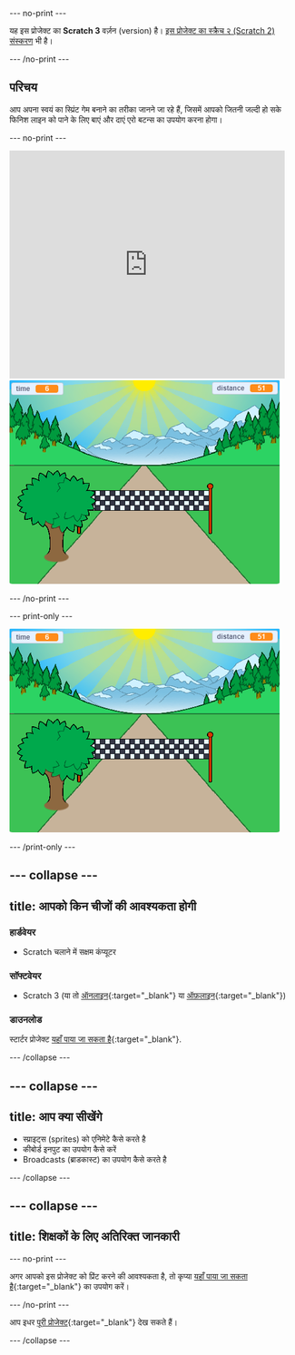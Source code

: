 --- no-print ---

यह इस प्रोजेक्ट का **Scratch 3** वर्ज़न (version) है। [इस प्रोजेक्ट का स्क्रैच २ (Scratch 2) संस्करण](https://projects.raspberrypi.org/hi-IN/projects/sprint-scratch2) भी है।

--- /no-print ---

## परिचय

आप अपना स्वयं का स्प्रिंट गेम बनाने का तरीका जानने जा रहे हैं, जिसमें आपको जितनी जल्दी हो सके फिनिश लाइन को पाने के लिए बाएं और दाएं एरो बटन्स का उपयोग करना होगा।

--- no-print ---

<div class="scratch-preview">
  <iframe allowtransparency="true" width="485" height="402" src="https://scratch.mit.edu/projects/embed/298930696/?autostart=false" frameborder="0" scrolling="no"></iframe>
  <img src="images/sprint-final.png">
</div>

--- /no-print ---

--- print-only ---

![पूर्ण प्रोजेक्ट](images/sprint-final.png)

--- /print-only ---


--- collapse ---
---
title: आपको किन चीजों की आवश्यकता होगी
---

### हार्डवेयर

+ Scratch चलाने में सक्षम कंप्यूटर

### सॉफ्टवेयर

+ Scratch 3 (या तो [ऑनलाइन](https://rpf.io/scratchon){:target="_blank"} या [ऑफ़लाइन](https://rpf.io/scratchoff){:target="_blank"})

### डाउनलोड

स्टार्टर प्रोजेक्ट [यहाँ पाया जा सकता है](https://rpf.io/p/hi-IN/sprint-go){:target="_blank"}.

--- /collapse ---

--- collapse ---
---
title: आप क्या सीखेंगे
---

- स्प्राइट्स (sprites) को एनिमेटे कैसे करते है
- कीबोर्ड इनपुट का उपयोग कैसे करें
- Broadcasts (ब्राडकास्ट) का उपयोग कैसे करते है

--- /collapse ---

--- collapse ---
---
title: शिक्षकों के लिए अतिरिक्त जानकारी
---

--- no-print ---

अगर आपको इस प्रोजेक्ट को प्रिंट करने की आवश्यकता है, तो कृप्या [यहाँ पाया जा सकता है](https://projects.raspberrypi.org/hi-IN/projects/sprint/print){:target="_blank"} का उपयोग करें।

--- /no-print ---

आप इधर [पूरी प्रोजेक्ट](https://rpf.io/p/hi-IN/sprint-get){:target="_blank"} देख सकते हैं।

--- /collapse ---


